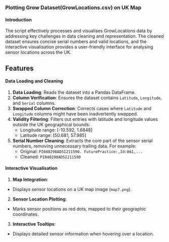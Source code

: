 ### Plotting Grow Dataset(GrowLocations.csv) on UK Map

#### Introduction
The script effectively processes and visualises GrowLocations data by addressing key challenges in data cleaning and representation. The cleaned dataset ensures concise serial numbers and valid locations, and the interactive visualisation provides a user-friendly interface for analysing sensor locations across the UK.

## Features

#### Data Loading and Cleaning
1. **Data Loading**: Reads the dataset into a Pandas DataFrame.
2. **Column Verification**: Ensures the dataset contains `Latitude`, `Longitude`, and `Serial` columns.
3. **Swapped Column Correction**: Corrects cases where `Latitude` and `Longitude` columns might have been inadvertently swapped.
4. **Validity Filtering**: Filters out entries with latitude and longitude values outside the UK geographical bounds:
   - Longitude range: \[-10.592, 1.6848\]
   - Latitude range: \[50.681, 57.985\]
5. **Serial Number Cleaning**: Extracts the core part of the sensor serial numbers, removing unnecessary trailing data. For example:
   - Original: `PI040298AD5I211590. FuturePractice:,Id:861,...`
   - Cleaned: `PI040298AD5I211590`

#### Interactive Visualisation
1. **Map Integration**:
  - Displays sensor locations on a UK map image (`map7.png`).
2. **Sensor Location Plotting**:
  - Marks sensor positions as red dots, mapped to their geographic coordinates.
3. **Interactive Tooltips**:
  - Displays detailed sensor information when hovering over a location.

